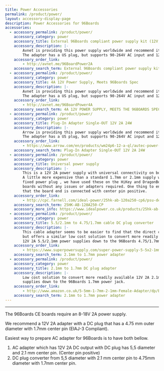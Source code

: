 ```yaml
---
title: Power Accessories
permalink: /product/power/
layout: accessory-display-page
description: Power Accessories for 96Boards
accessories:
  - accessory_permalink: /product/power/
    accessory_category: power
    accessory_title: External 96Boards compliant power supply kit (12V, 2A, US plug)
    accessory_description: |-
        Avnet is providing this power supply worldwide and recommend it for all 96Boards.
        The adapter has a US plug, but supports 90-264V AC input and 12V 2A output.
    accessory_order_link:
        - http://avnet.me/96BoardPower2A
    accessory_search_term: External 96Boards compliant power supply kit (12V, 2A, US plug)
  - accessory_permalink: /product/power/
    accessory_category: power
    accessory_title: 4A 12V Power Supply, Meets 96Boards Spec
    accessory_description: |-
        Avnet is providing this power supply worldwide and recommend it for all 96Boards.
        The adapter has a US plug, but supports 90-264V AC input and 12V 4A output.
    accessory_order_link:
        - http://avnet.me/96BoardPower4A
    accessory_search_term: 4A 12V POWER SUPPLY, MEETS THE 96BOARDS SPEC
  - accessory_permalink: /product/power/
    accessory_category: power
    accessory_title: Plug-In Adapter Single-OUT 12V 2A 24W
    accessory_description: |-
        Arrow is providing this power supply worldwide and recommend it for all 96Boards.
        The adapter has a US plug, but supports 90-264V AC input and 12V 2A output.
    accessory_order_link:
        - https://www.arrow.com/en/products/wm24p6-12-a-ql/autec-power-systems
    accessory_search_term: Plug-In Adapter Single-OUT 12V 2A 24W
  - accessory_permalink: /product/power/
    accessory_category: power
    accessory_title: Universal power supply
    accessory_description: |-
        This is a 12V 2A power supply with universal connectivity on both ends.
        A little more expensive than a standard 1.7mm or 2.1mm supply with a
        fixed power plug , we have used these on the HiKey and DragonBoard 410c
        boards without any issues or adapters required. One thing to ensure is
        that the board end is connected with center pin positive.
    accessory_order_link:
        - http://cpc.farnell.com/ideal-power/25hk-ab-120a250-cp6/psu-desktop-plug-in-12v-2-5a-vi/dp/PW04128?rpsku=rel1:PW03336&isexcsku=false
    accessory_search_term: 25HK-AB-120A250-CP
    accessory_more_info: https://www.idealpower.co.uk/products/25hk-ab-120a250-cp/
  - accessory_permalink: /product/power/
    accessory_category: power
    accessory_title: 5.5/2.1mm to 4.75/1.7mm cable DC plug converter
    accessory_description: |-
        This cable adapter seems to be easier to find that the direct converter,
        but offers a similar low cost solution to convert more readily available
        12V 2A 5.5/2.1mm power supplies down to the 96Boards 4.75/1.7mm power jack.
    accessory_order_link:
        - https://www.superpowersupply.com/super-power-supply-5-5x2-1mm-to-4-8x1-7mm-5-5mm-x-2-1mm-to-4-8mm-x-1-7mm-tip-size-ac-adapter-barrel-plug-for-wall-chargers.php
    accessory_search_term: 2.1mm to 1.7mm power adapter
  - accessory_permalink: /product/power/
    accessory_category: power
    accessory_title: 2.1mm to 1.7mm DC plug adapter
    accessory_description: |-
        Low cost solution to convert more readily available 12V 2A 2.1mm power
        supplies down to the 96Boards 1.7mm power jack.
    accessory_order_link:
        - http://www.amazon.co.uk/5-5mm-1-7mm-2-1mm-Female-Adapter/dp/B00MJSNNDC/ref=sr_1_19?ie=UTF8&qid=1422616362&sr=8-19
    accessory_search_term: 2.1mm to 1.7mm power adapter
---
```

*** 

The 96Boards CE boards require an 8-18V 2A power supply.

We recommend a 12V 2A adapter with a DC plug that has a 4.75 mm outer diameter with 1.7mm center pin (EIAJ-3 Compliant).

Easiest way to prepare AC adapter for 96Boards is to have both bellow.

1. AC adapter which has 12V 2A DC output with DC plug has 5,5 diameter and 2.1 mm center pin. (Center pin positive)
2. DC plug converter from 5,5 diameter with 2.1 mm center pin to 4.75mm diameter with 1.7mm center pin.